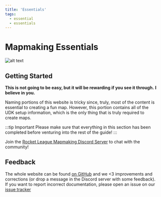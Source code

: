 ```yaml
---
title: 'Essentials'
tags:
  - essential
  - essentials
---
```


# Mapmaking Essentials

![alt text](~@images/UDK/essential/dangerous.png "Also dangerous to take this")

## Getting Started

**This is not going to be easy, but it will be rewarding if you see it through.**
**I believe in you.**

Naming portions of this website is tricky since, truly, most of the content is essential to creating a fun map. However, this portion contains all of the UDK setup information, which is the only thing that is truly required to create maps.

:::tip Important
Please make sure that everything in this section has been completed before venturing into the rest of the guide! 
:::

Join the [Rocket League Mapmaking Discord Server](https://discord.gg/PWu3ZWa) to chat with the community!

## Feedback

The whole website can be found [on GitHub](https://github.com/RocketLeagueMapmaking/RL-docs) and we <3 improvements and corrections (or drop a message in the Discord server with some feedback). If you want to report incorrect documentation, please open an issue on our [issue tracker](https://github.com/RocketLeagueMapmaking/RL-docs/issues)